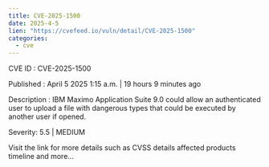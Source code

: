 ```yaml
---
title: CVE-2025-1500
date: 2025-4-5
lien: "https://cvefeed.io/vuln/detail/CVE-2025-1500"
categories:
  - cve
---
```


CVE ID : CVE-2025-1500

Published :  April 5
2025
1:15 a.m. | 19 hours
9 minutes ago

Description : IBM Maximo Application Suite 9.0 could allow an authenticated user to upload a file with dangerous types that could be executed by another user if opened.

Severity: 5.5 | MEDIUM

Visit the link for more details
such as CVSS details
affected products
timeline
and more...
